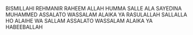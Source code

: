 BISMILLAHI REHMANIR RAHEEM
ALLAH HUMMA SALLE ALA SAYEDINA MUHAMMED
ASSALATO WASSALAM ALAIKA YA RASULALLAH SALLALLA HO ALAIHE WA SALLAM
ASSALATO WASSALAM ALAIKA YA HABEEBALLAH